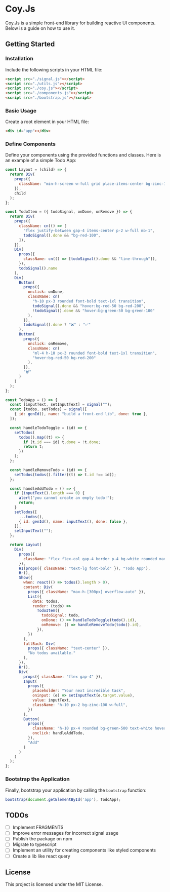 # Coy.Js

Coy.Js is a simple front-end library for building reactive UI components. Below is a guide on how to use it.

## Getting Started

### Installation

Include the following scripts in your HTML file:

```html
<script src="./signal.js"></script>
<script src="./utils.js"></script>
<script src="./coy.js"></script>
<script src="./components.js"></script>
<script src="./bootstrap.js"></script>
```

### Basic Usage

Create a root element in your HTML file:

```html
<div id="app"></div>
```

### Define Components

Define your components using the provided functions and classes. Here is an example of a simple Todo App:

```javascript
const Layout = (child) => {
  return Div(
    props({
      className: "min-h-screen w-full grid place-items-center bg-zinc-100 p-4",
    }),
    child
  );
};

const TodoItem = ({ todoSignal, onDone, onRemove }) => {
  return Div(
    props({
      className: cn(() => [
        "flex justify-between gap-4 items-center p-2 w-full mb-1",
        todoSignal().done && "bg-red-100",
      ]),
    }),
    Div(
      props({
        className: cn(() => [todoSignal().done && "line-through"]),
      }),
      todoSignal().name
    ),
    Div(
      Button(
        props({
          onclick: onDone,
          className: cn(
            "h-10 px-3 rounded font-bold text-1xl transition",
            todoSignal().done && "hover:bg-red-50 bg-red-200",
            !todoSignal().done && "hover:bg-green-50 bg-green-100"
          ),
        }),
        todoSignal().done ? "❌" : "✅"
      ),
      Button(
        props({
          onclick: onRemove,
          className: cn(
            "ml-4 h-10 px-3 rounded font-bold text-1xl transition",
            "hover:bg-red-50 bg-red-200"
          ),
        }),
        "🗑️"
      )
    )
  );
};

const TodoApp = () => {
  const [inputText, setInputText] = signal("");
  const [todos, setTodos] = signal([
    { id: genId(), name: "build a front-end lib", done: true },
  ]);

  const handleTodoToggle = (id) => {
    setTodos(
      todos().map((t) => {
        if (t.id === id) t.done = !t.done;
        return t;
      })
    );
  };

  const handleRemoveTodo = (id) => {
    setTodos(todos().filter((t) => t.id !== id));
  };

  const handleAddTodo = () => {
    if (inputText().length === 0) {
      alert("you cannot create an empty todo!");
      return;
    }
    setTodos([
      ...todos(),
      { id: genId(), name: inputText(), done: false },
    ]);
    setInputText("");
  };

  return Layout(
    Div(
      props({
        className: "flex flex-col gap-4 border p-4 bg-white rounded max-w-[600px] w-full",
      }),
      H1(props({ className: "text-lg font-bold" }), "Todo App"),
      Hr(),
      Show({
        when: react(() => todos().length > 0),
        content: Div(
          props({ className: "max-h-[300px] overflow-auto" }),
          List({
            data: todos,
            render: (todo) =>
              TodoItem({
                todoSignal: todo,
                onDone: () => handleTodoToggle(todo().id),
                onRemove: () => handleRemoveTodo(todo().id),
              }),
          })
        ),
        fallBack: Div(
          props({ className: "text-center" }),
          "No todos available."
        ),
      }),
      Hr(),
      Div(
        props({ className: "flex gap-4" }),
        Input(
          props({
            placeholder: "Your next incredible task",
            oninput: (e) => setInputText(e.target.value),
            value: inputText,
            className: "h-10 px-2 bg-zinc-100 w-full",
          })
        ),
        Button(
          props({
            className: "h-10 px-4 rounded bg-green-500 text-white hover:bg-green-400 transition",
            onclick: handleAddTodo,
          }),
          "Add"
        )
      )
    )
  );
};
```

### Bootstrap the Application

Finally, bootstrap your application by calling the `bootstrap` function:

```javascript
bootstrap(document.getElementById('app'), TodoApp);
```

## TODOs

- [ ] Implement FRAGMENTS
- [ ] Improve error messages for incorrect signal usage
- [ ] Publish the package on npm
- [ ] Migrate to typescript
- [ ] Implement an utility for creating components like styled components
- [ ] Create a lib like react query

## License

This project is licensed under the MIT License.
